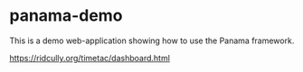 # panama-demo

This is a demo web-application showing how to use the Panama framework.

https://ridcully.org/timetac/dashboard.html
